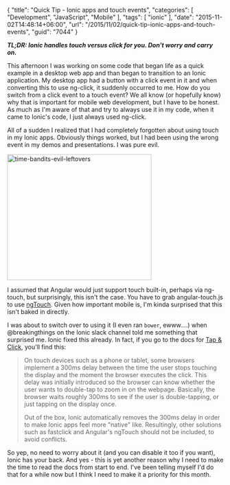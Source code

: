 {
	"title": "Quick Tip - Ionic apps and touch events",
	"categories": [
		"Development",
		"JavaScript",
		"Mobile"
	],
	"tags": [
		"ionic"
	],
	"date": "2015-11-02T14:48:14+06:00",
	"url": "/2015/11/02/quick-tip-ionic-apps-and-touch-events",
	"guid": "7044"
}

<strong><i>TL;DR: Ionic handles touch versus click for you. Don't worry and carry on.</i></strong>

<!--more-->

This afternoon I was working on some code that began life as a quick example in a desktop web app and than began to transition to an Ionic application. My desktop app had a button with a click event in it and when converting this to use ng-click, it suddenly occurred to me. How do you switch from a click event to a touch event? We all know (or hopefully know) why that is important for mobile web development, but I have to be honest. As much as I'm aware of that and try to always use it in my code, when it came to Ionic's code, I just always used ng-click. 

All of a sudden I realized that I had completely forgotten about using touch in my Ionic apps. Obviously things worked, but I had been using the wrong event in my demos and presentations. I was pure evil.

<img src="http://static.raymondcamden.com/images/wp-content/uploads/2015/11/time-bandits-evil-leftovers.jpg" alt="time-bandits-evil-leftovers" width="336" height="293" class="aligncenter size-full wp-image-7045" />

I assumed that Angular would just support touch built-in, perhaps via ng-touch, but surprisingly, this isn't the case. You have to grab angular-touch.js to use <a href="https://docs.angularjs.org/api/ngTouch">ngTouch</a>. Given how important mobile is, I'm kinda surprised that this isn't baked in directly.

I was about to switch over to using it (I even ran <code>bower</code>, ewww....) when @breakingthings on the Ionic slack channel told me something that surprised me. Ionic fixed this already. In fact, if you go to the docs for <a href="http://www.ionicframework.com/docs/api/page/tap/">Tap &amp; Click</a>, you'll find this:

<blockquote>
<p>
On touch devices such as a phone or tablet, some browsers implement a 300ms delay between the time the user stops touching the display and the moment the browser executes the
click. This delay was initially introduced so the browser can know whether the user wants to double-tap to zoom in on the webpage. Basically, the browser waits roughly 300ms to see if the user is double-tapping, or just tapping on the display once.
</p>

<p>
Out of the box, Ionic automatically removes the 300ms delay in order to make Ionic apps feel more "native" like. Resultingly, other solutions such as fastclick and Angular's ngTouch should not be included, to avoid conflicts.
</p>
</blockquote>

So yep, no need to worry about it (and you can disable it too if you want), Ionic has your back. And yes - this is yet another reason why I need to make the time to read the docs from start to end. I've been telling myself I'd do that for a while now but I think I need to make it a priority for this month.
